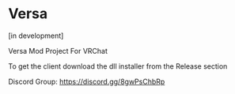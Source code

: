 # Versa

[in development]

Versa Mod Project For VRChat

To get the client download the dll installer from the Release section

Discord Group: https://discord.gg/8gwPsChbRp


